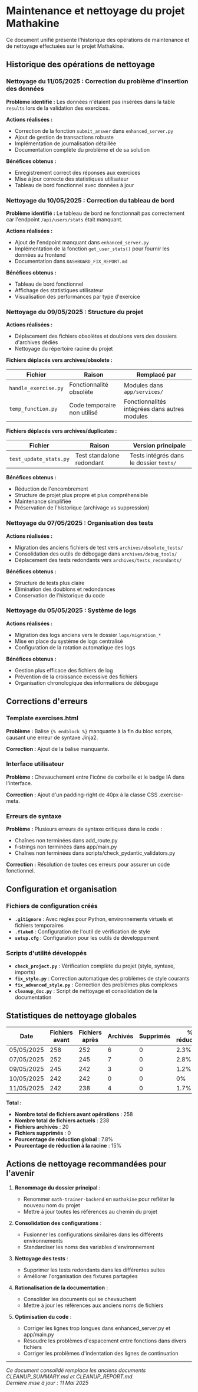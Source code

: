 # Maintenance et nettoyage du projet Mathakine

Ce document unifié présente l'historique des opérations de maintenance et de nettoyage effectuées sur le projet Mathakine.

## Historique des opérations de nettoyage

### Nettoyage du 11/05/2025 : Correction du problème d'insertion des données

**Problème identifié :** Les données n'étaient pas insérées dans la table `results` lors de la validation des exercices.

**Actions réalisées :**
- Correction de la fonction `submit_answer` dans `enhanced_server.py`
- Ajout de gestion de transactions robuste
- Implémentation de journalisation détaillée
- Documentation complète du problème et de sa solution

**Bénéfices obtenus :**
- Enregistrement correct des réponses aux exercices
- Mise à jour correcte des statistiques utilisateur
- Tableau de bord fonctionnel avec données à jour

### Nettoyage du 10/05/2025 : Correction du tableau de bord

**Problème identifié :** Le tableau de bord ne fonctionnait pas correctement car l'endpoint `/api/users/stats` était manquant.

**Actions réalisées :**
- Ajout de l'endpoint manquant dans `enhanced_server.py`
- Implémentation de la fonction `get_user_stats()` pour fournir les données au frontend
- Documentation dans `DASHBOARD_FIX_REPORT.md`

**Bénéfices obtenus :**
- Tableau de bord fonctionnel
- Affichage des statistiques utilisateur
- Visualisation des performances par type d'exercice

### Nettoyage du 09/05/2025 : Structure du projet

**Actions réalisées :**
- Déplacement des fichiers obsolètes et doublons vers des dossiers d'archives dédiés
- Nettoyage du répertoire racine du projet

**Fichiers déplacés vers archives/obsolete :**

| Fichier | Raison | Remplacé par |
|---------|--------|--------------|
| `handle_exercise.py` | Fonctionnalité obsolète | Modules dans `app/services/` |
| `temp_function.py` | Code temporaire non utilisé | Fonctionnalités intégrées dans autres modules |

**Fichiers déplacés vers archives/duplicates :**

| Fichier | Raison | Version principale |
|---------|--------|-------------------|
| `test_update_stats.py` | Test standalone redondant | Tests intégrés dans le dossier `tests/` |

**Bénéfices obtenus :**
- Réduction de l'encombrement
- Structure de projet plus propre et plus compréhensible
- Maintenance simplifiée
- Préservation de l'historique (archivage vs suppression)

### Nettoyage du 07/05/2025 : Organisation des tests

**Actions réalisées :**
- Migration des anciens fichiers de test vers `archives/obsolete_tests/`
- Consolidation des outils de débogage dans `archives/debug_tools/`
- Déplacement des tests redondants vers `archives/tests_redondants/`

**Bénéfices obtenus :**
- Structure de tests plus claire
- Élimination des doublons et redondances
- Conservation de l'historique du code

### Nettoyage du 05/05/2025 : Système de logs

**Actions réalisées :**
- Migration des logs anciens vers le dossier `logs/migration_*`
- Mise en place du système de logs centralisé
- Configuration de la rotation automatique des logs

**Bénéfices obtenus :**
- Gestion plus efficace des fichiers de log
- Prévention de la croissance excessive des fichiers
- Organisation chronologique des informations de débogage

## Corrections d'erreurs

### Template exercises.html

**Problème :** Balise `{% endblock %}` manquante à la fin du bloc scripts, causant une erreur de syntaxe Jinja2.

**Correction :** Ajout de la balise manquante.

### Interface utilisateur

**Problème :** Chevauchement entre l'icône de corbeille et le badge IA dans l'interface.

**Correction :** Ajout d'un padding-right de 40px à la classe CSS .exercise-meta.

### Erreurs de syntaxe

**Problème :** Plusieurs erreurs de syntaxe critiques dans le code :
- Chaînes non terminées dans add_route.py
- f-strings non terminées dans app/main.py
- Chaînes non terminées dans scripts/check_pydantic_validators.py

**Correction :** Résolution de toutes ces erreurs pour assurer un code fonctionnel.

## Configuration et organisation

### Fichiers de configuration créés

- **`.gitignore`** : Avec règles pour Python, environnements virtuels et fichiers temporaires
- **`.flake8`** : Configuration de l'outil de vérification de style
- **`setup.cfg`** : Configuration pour les outils de développement

### Scripts d'utilité développés

- **`check_project.py`** : Vérification complète du projet (style, syntaxe, imports)
- **`fix_style.py`** : Correction automatique des problèmes de style courants
- **`fix_advanced_style.py`** : Correction des problèmes plus complexes
- **`cleanup_doc.py`** : Script de nettoyage et consolidation de la documentation

## Statistiques de nettoyage globales

| Date | Fichiers avant | Fichiers après | Archivés | Supprimés | % réduction |
|------|----------------|----------------|----------|-----------|-------------|
| 05/05/2025 | 258 | 252 | 6 | 0 | 2.3% |
| 07/05/2025 | 252 | 245 | 7 | 0 | 2.8% |
| 09/05/2025 | 245 | 242 | 3 | 0 | 1.2% |
| 10/05/2025 | 242 | 242 | 0 | 0 | 0% |
| 11/05/2025 | 242 | 238 | 4 | 0 | 1.7% |

**Total :**
- **Nombre total de fichiers avant opérations** : 258
- **Nombre total de fichiers actuels** : 238
- **Fichiers archivés** : 20
- **Fichiers supprimés** : 0
- **Pourcentage de réduction global** : 7.8%
- **Pourcentage de réduction à la racine** : 15%

## Actions de nettoyage recommandées pour l'avenir

1. **Renommage du dossier principal** :
   - Renommer `math-trainer-backend` en `mathakine` pour refléter le nouveau nom du projet
   - Mettre à jour toutes les références au chemin du projet

2. **Consolidation des configurations** :
   - Fusionner les configurations similaires dans les différents environnements
   - Standardiser les noms des variables d'environnement

3. **Nettoyage des tests** :
   - Supprimer les tests redondants dans les différentes suites
   - Améliorer l'organisation des fixtures partagées

4. **Rationalisation de la documentation** :
   - Consolider les documents qui se chevauchent
   - Mettre à jour les références aux anciens noms de fichiers

5. **Optimisation du code** :
   - Corriger les lignes trop longues dans enhanced_server.py et app/main.py
   - Résoudre les problèmes d'espacement entre fonctions dans divers fichiers
   - Corriger les problèmes d'indentation des lignes de continuation

---

*Ce document consolidé remplace les anciens documents CLEANUP_SUMMARY.md et CLEANUP_REPORT.md.*  
*Dernière mise à jour : 11 Mai 2025* 